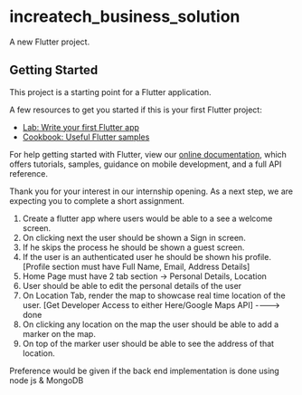 # increatech_business_solution

A new Flutter project.

## Getting Started

This project is a starting point for a Flutter application.

A few resources to get you started if this is your first Flutter project:

- [Lab: Write your first Flutter app](https://flutter.dev/docs/get-started/codelab)
- [Cookbook: Useful Flutter samples](https://flutter.dev/docs/cookbook)

For help getting started with Flutter, view our
[online documentation](https://flutter.dev/docs), which offers tutorials,
samples, guidance on mobile development, and a full API reference.



Thank you for your interest in our internship opening. As a next step, we are expecting you to complete a short assignment.

1. Create a flutter app where users would be able to a see a welcome screen.
2. On clicking next the user should be shown a Sign in screen.
3. If he skips the process he should be shown a guest screen.
4. If the user is an authenticated user he should be shown his profile.[Profile section must have Full Name, Email, Address Details]
5. Home Page must have 2 tab section -> Personal Details, Location
6. User should be able to edit the personal details of the user
5. On Location Tab, render the map to showcase real time location of the user. [Get Developer Access to either Here/Google Maps API] ----> done
6. On clicking any location on the map the user should be able to add a marker on the map. 
7. On top of the marker user should be able to see the address of that location.

Preference would be given if the back end implementation is done using node js & MongoDB
